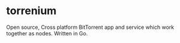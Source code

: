 # torrenium
Open source, Cross platform BitTorrent app and service which work together as nodes. Written in Go.
